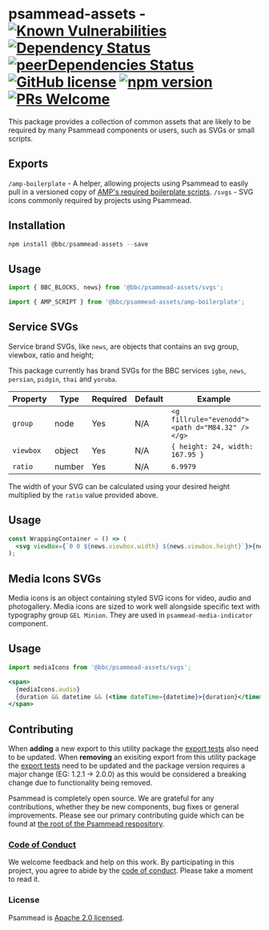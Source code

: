 # psammead-assets - [![Known Vulnerabilities](https://snyk.io/test/github/bbc/psammead/badge.svg?targetFile=packages%2Futilities%2Fpsammead-assets%2Fpackage.json)](https://snyk.io/test/github/bbc/psammead?targetFile=packages%2Futilities%2Fpsammead-assets%2Fpackage.json) [![Dependency Status](https://david-dm.org/bbc/psammead.svg?path=packages/utilities/psammead-assets)](https://david-dm.org/bbc/psammead?path=packages/utilities/psammead-assets) [![peerDependencies Status](https://david-dm.org/bbc/psammead/peer-status.svg?path=packages/utilities/psammead-assets)](https://david-dm.org/bbc/psammead?path=packages/utilities/psammead-assets&type=peer) [![GitHub license](https://img.shields.io/badge/license-Apache%202.0-blue.svg)](https://github.com/bbc/psammead/blob/latest/LICENSE) [![npm version](https://img.shields.io/npm/v/@bbc/psammead-assets.svg)](https://www.npmjs.com/package/@bbc/psammead-assets) [![PRs Welcome](https://img.shields.io/badge/PRs-welcome-brightgreen.svg)](https://github.com/bbc/psammead/blob/latest/CONTRIBUTING.md)

This package provides a collection of common assets that are likely to be required by many Psammead components or users, such as SVGs or small scripts.

## Exports

`/amp-boilerplate` - A helper, allowing projects using Psammead to easily pull in a versioned copy of [AMP's required boilerplate scripts](https://github.com/ampproject/amphtml/blob/master/spec/amp-boilerplate.md).
`/svgs` - SVG icons commonly required by projects using Psammead.

## Installation

```jsx
npm install @bbc/psammead-assets --save
```
## Usage

```jsx
import { BBC_BLOCKS, news} from '@bbc/psammead-assets/svgs';

import { AMP_SCRIPT } from '@bbc/psammead-assets/amp-boilerplate';
```

## Service SVGs

Service brand SVGs, like `news`, are objects that contains an svg group, viewbox, ratio and height;

This package currently has brand SVGs for the BBC services `igbo`, `news`, `persian`, `pidgin`, `thai` and `yoruba`.

<!-- prettier-ignore -->
| Property   | Type   | Required | Default | Example                  |
|------------|--------|----------|---------|--------------------------|
| `group` | node | Yes | N/A | `<g fillrule="evenodd"><path d="M84.32" /></g>` |
| `viewbox` | object | Yes | N/A | `{ height: 24, width: 167.95 }` |
| `ratio` | number | Yes | N/A | `6.9979` |

The width of your SVG can be calculated using your desired height multiplied by the `ratio` value provided above.

## Usage

```jsx
const WrappingContainer = () => (
  <svg viewBox={`0 0 ${news.viewbox.width} ${news.viewbox.height}`}>{news.group}</svg>
);
```

## Media Icons SVGs

Media icons is an object containing styled SVG icons for video, audio and photogallery. Media icons are sized to work well alongside specific text with typography group `GEL Minion`. They are used in `psammead-media-indicator` component.

## Usage

```jsx
import mediaIcons from '@bbc/psammead-assets/svgs';

<span>
  {mediaIcons.audio}
  {duration && datetime && (<time dateTime={datetime}>{duration}</time>)}
</span>
```

## Contributing

When **adding** a new export to this utility package the [export tests](https://github.com/bbc/psammead/blob/5d7395fd60bd8d73796d5a23775b4b5b36db1445/packages/utilities/psammead-assets/index.test.jsx#L11-L18) also need to be updated. When **removing** an exisiting export from this utility package the [export tests](https://github.com/bbc/psammead/blob/5d7395fd60bd8d73796d5a23775b4b5b36db1445/packages/utilities/psammead-assets/index.test.jsx#L11-L18) need to be updated and the package version requires a major change (EG: 1.2.1 -> 2.0.0) as this would be considered a breaking change due to functionality being removed.

Psammead is completely open source. We are grateful for any contributions, whether they be new components, bug fixes or general improvements. Please see our primary contributing guide which can be found at [the root of the Psammead respository](https://github.com/bbc/psammead/blob/latest/CONTRIBUTING.md).

### [Code of Conduct](https://github.com/bbc/psammead/blob/latest/CODE_OF_CONDUCT.md)

We welcome feedback and help on this work. By participating in this project, you agree to abide by the [code of conduct](https://github.com/bbc/psammead/blob/latest/CODE_OF_CONDUCT.md). Please take a moment to read it.

### License

Psammead is [Apache 2.0 licensed](https://github.com/bbc/psammead/blob/latest/LICENSE).
